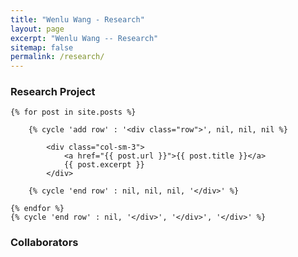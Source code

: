 ```yaml
---
title: "Wenlu Wang - Research"
layout: page
excerpt: "Wenlu Wang -- Research"
sitemap: false
permalink: /research/
---
```


### Research Project

<div class="container">

    {% for post in site.posts %}

        {% cycle 'add row' : '<div class="row">', nil, nil, nil %}

            <div class="col-sm-3">
                <a href="{{ post.url }}">{{ post.title }}</a>
                {{ post.excerpt }}
            </div>

        {% cycle 'end row' : nil, nil, nil, '</div>' %}

    {% endfor %}
    {% cycle 'end row' : nil, '</div>', '</div>', '</div>' %}

</div>

### Collaborators



<!--
<center><figure class="fourth">
  <img src="{{ site.url }}{{ site.baseurl }}/images/" style="width: 150px">
  <img src="{{ site.url }}{{ site.baseurl }}/images/" style="width: 150px">
  <img src="{{ site.url }}{{ site.baseurl }}/images/" style="width: 150px">
  <img src="{{ site.url }}{{ site.baseurl }}/images/" style="width: 150px">
</figure></center>
-->
